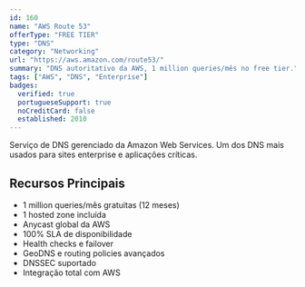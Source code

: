 ```yaml
---
id: 160
name: "AWS Route 53"
offerType: "FREE TIER"
type: "DNS"
category: "Networking"
url: "https://aws.amazon.com/route53/"
summary: "DNS autoritativo da AWS, 1 million queries/mês no free tier."
tags: ["AWS", "DNS", "Enterprise"]
badges:
  verified: true
  portugueseSupport: true
  noCreditCard: false
  established: 2010
---
```


Serviço de DNS gerenciado da Amazon Web Services. Um dos DNS mais usados para sites enterprise e aplicações críticas.

## Recursos Principais

- 1 million queries/mês gratuitas (12 meses)
- 1 hosted zone incluída
- Anycast global da AWS
- 100% SLA de disponibilidade
- Health checks e failover
- GeoDNS e routing policies avançados
- DNSSEC suportado
- Integração total com AWS

